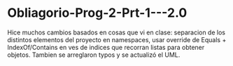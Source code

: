 # Obliagorio-Prog-2-Prt-1---2.0
Hice muchos cambios basados en cosas que vi en clase: separacion de los distintos elementos del proyecto en namespaces, usar override de Equals + IndexOf/Contains en ves de indices que recorran listas para obtener objetos. Tambien se arreglaron typos y se actualizó el UML.

